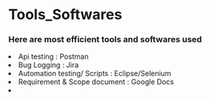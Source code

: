 # Tools_Softwares
<h3> Here are most efficient tools and softwares used </h3>
<li> Api testing : Postman </li>
<li> Bug Logging : Jira </li>
<li> Automation testing/ Scripts : Eclipse/Selenium </li>
<li> Requirement & Scope document : Google Docs </li>
<li>  </li>
